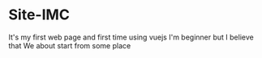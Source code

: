 # Site-IMC
It's my first web page and first time using vuejs I'm beginner but I believe that We about start from some place

